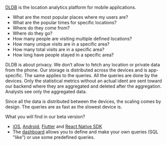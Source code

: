 [DLDB](https://dldb.io/) is the location analytics platform for mobile applications.

- What are the most popular places where my users are?
- What are the popular times for specific locations?
- Where do they come from?
- Where do they go?
- How many people are visiting multiple defined locations?
- How many unique visits are in a specific area?
- How many total visits are in a specific area?
- How long have people stayed in a specific area?

DLDB is about privacy. We don’t allow to fetch any location or private data from the phone. Our storage is distributed across the devices and is app-specific. The same applies to the queries. All the queries are done by the devices. Only the statistical metrics without an actual ident are sent toward our backend where they are aggregated and deleted after the aggregation. Analysts see only the aggregated data. 

Since all the data is distributed between the devices, the scaling comes by design. The queries are as fast as the slowest device is.

What you will find in our beta version?

- [iOS](https://github.com/dldbdev/dldb_sdk_ios), [Android](https://github.com/dldbdev/dldb_sdk_android), [Flutter](https://github.com/dldbdev/dldb_sdk_flutter) and [React Native SDK](https://github.com/dldbdev/dldb_sdk_react_native)
- The [dashboard](https://dashboard.dldb.io/) allows you to define and make your own queries (SQL "like") or use some predefined queries.

